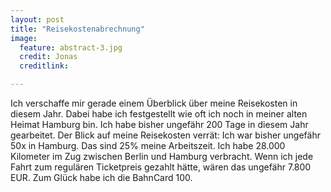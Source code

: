 ```yaml
---
layout: post
title: "Reisekostenabrechnung"
image:
  feature: abstract-3.jpg
  credit: Jonas
  creditlink: 

---
```


Ich verschaffe mir gerade einem Überblick über meine Reisekosten in diesem Jahr. Dabei habe ich festgestellt wie oft ich noch in meiner alten Heimat Hamburg bin. Ich habe bisher ungefähr 200 Tage in diesem Jahr gearbeitet. Der Blick auf meine Reisekosten verrät: Ich war bisher ungefähr 50x in Hamburg. Das sind 25% meine Arbeitszeit.
Ich habe 28.000 Kilometer im Zug zwischen Berlin und Hamburg verbracht. Wenn ich jede Fahrt zum regulären Ticketpreis gezahlt hätte, wären das ungefähr 7.800 EUR. Zum Glück habe ich die BahnCard 100.


